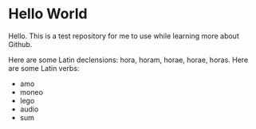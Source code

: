 Hello World
===========

Hello. This is a test repository for me to use while learning more about Github.

Here are some Latin declensions: hora, horam, horae, horae, horas. Here are some Latin verbs:
*  amo
*  moneo
*  lego
*  audio
*  sum
